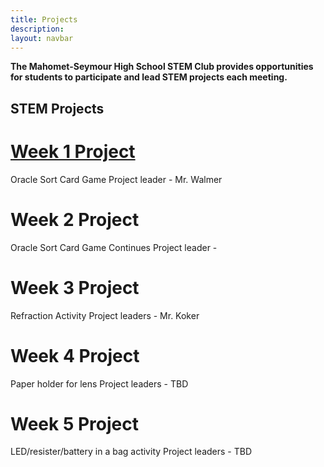 ```yaml
---
title: Projects
description:
layout: navbar
---
```


**The Mahomet-Seymour High School STEM Club provides opportunities for students to participate and lead STEM projects each meeting.** 


## **STEM Projects**


# **[Week 1 Project](https://www.mshsstemclub.com/OracleSortCardGame.html)**
Oracle Sort Card Game
Project leader - Mr. Walmer


# **Week 2 Project**
Oracle Sort Card Game Continues
Project leader - 


# **Week 3 Project**
Refraction Activity
Project leaders - Mr. Koker


# **Week 4 Project**
Paper holder for lens
Project leaders - TBD


# **Week 5 Project**
LED/resister/battery in a bag activity
Project leaders - TBD


